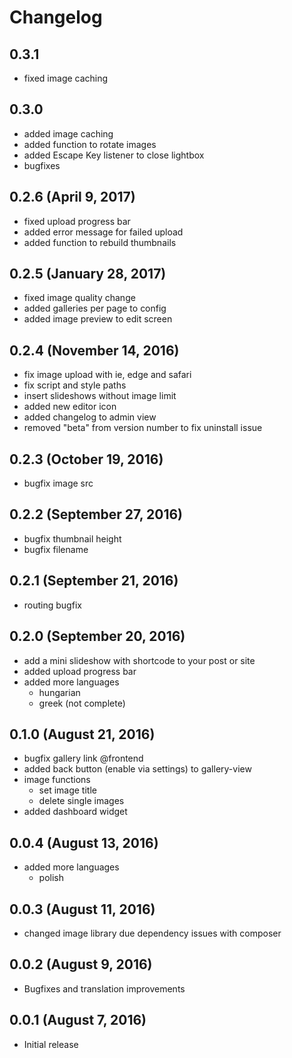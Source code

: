 # Changelog

## 0.3.1
- fixed image caching

## 0.3.0
- added image caching
- added function to rotate images
- added Escape Key listener to close lightbox
- bugfixes

## 0.2.6 (April 9, 2017)
- fixed upload progress bar
- added error message for failed upload
- added function to rebuild thumbnails

## 0.2.5 (January 28, 2017)
- fixed image quality change
- added galleries per page to config
- added image preview to edit screen

## 0.2.4 (November 14, 2016)
- fix image upload with ie, edge and safari
- fix script and style paths
- insert slideshows without image limit
- added new editor icon
- added changelog to admin view
- removed "beta" from version number to fix uninstall issue

## 0.2.3 (October 19, 2016)
- bugfix image src

## 0.2.2 (September 27, 2016)
- bugfix thumbnail height
- bugfix filename

## 0.2.1 (September 21, 2016)
- routing bugfix

## 0.2.0 (September 20, 2016)
- add a mini slideshow with shortcode to your post or site
- added upload progress bar
- added more languages
    - hungarian
    - greek (not complete)

## 0.1.0 (August 21, 2016)
- bugfix gallery link @frontend
- added back button (enable via settings) to gallery-view
- image functions
    - set image title
    - delete single images
- added dashboard widget

## 0.0.4 (August 13, 2016)
- added more languages
    - polish

## 0.0.3 (August 11, 2016)

- changed image library due dependency issues with composer

## 0.0.2 (August 9, 2016)

- Bugfixes and translation improvements

## 0.0.1 (August 7, 2016)

- Initial release
